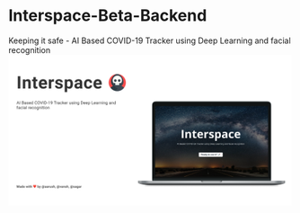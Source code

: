 # Interspace-Beta-Backend
Keeping it safe - AI Based COVID-19 Tracker using Deep Learning and facial recognition
![alt text](https://raw.githubusercontent.com/vanshwassan/Black-Profiler-beta/master/banner.png?token=AECGKKFZZHOYZOSYWBK4B2LAVJXIS)
